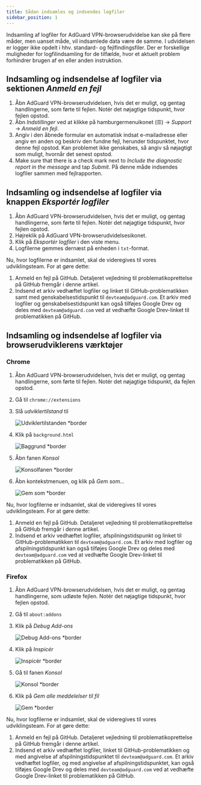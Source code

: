```yaml
---
title: Sådan indsamles og indsendes logfiler
sidebar_position: 1
---
```


Indsamling af logfiler for AdGuard VPN-browserudvidelse kan ske på flere måder, men uanset måde, vil indsamlede data være de samme. I udvidelsen er logger ikke opdelt i hhv. standard- og fejlfindingsfiler. Der er forskellige muligheder for logfilindsamling for de tilfælde, hvor et aktuelt problem forhindrer brugen af en eller anden instruktion.

## Indsamling og indsendelse af logfiler via sektionen *Anmeld en fejl*

1. Åbn AdGuard VPN-browserudvidelsen, hvis det er muligt, og gentag handlingerne, som førte til fejlen. Notér det nøjagtige tidspunkt, hvor fejlen opstod.
1. Åbn *Indstillinger* ved at klikke på hamburgermenuikonet (☰) → *Support* → *Anmeld en fejl*.
1. Angiv i den åbnede formular en automatisk indsat e-mailadresse eller angiv en anden og beskriv den fundne fejl, herunder tidspunktet, hvor denne fejl opstod. Kan problemet ikke genskabes, så angiv så nøjagtigt som muligt, hvornår det senest opstod.
1. Make sure that there is a check mark next to *Include the diagnostic report in the message* and tap *Submit*. På denne måde indsendes logfiler sammen med fejlrapporten.

## Indsamling og indsendelse af logfiler via knappen *Eksportér logfiler*

1. Åbn AdGuard VPN-browserudvidelsen, hvis det er muligt, og gentag handlingerne, som førte til fejlen. Notér det nøjagtige tidspunkt, hvor fejlen opstod.
1. Højreklik på AdGuard VPN-browserudvidelsesikonet.
1. Klik på *Eksportér logfiler* i den viste menu.
1. Logfilerne gemmes dernæst på enheden i `txt`-format.

Nu, hvor logfilerne er indsamlet, skal de videregives til vores udviklingsteam. For at gøre dette:

1. Anmeld en fejl på GitHub. Detaljeret vejledning til problematikoprettelse på GitHub fremgår i denne artikel.
1. Indsend et arkiv vedhæftet logfiler og linket til GitHub-problematikken samt med genskabelsestidspunkt til `devteam@adguard.com`. Et arkiv med logfiler og genskabelsestidspunkt kan også tilføjes Google Drev og deles med `devteam@adguard.com` ved at vedhæfte Google Drev-linket til problematikken på GitHub.

## Indsamling og indsendelse af logfiler via browserudviklerens værktøjer

### Chrome

1. Åbn AdGuard VPN-browserudvidelsen, hvis det er muligt, og gentag handlingerne, som førte til fejlen. Notér det nøjagtige tidspunkt, da fejlen opstod.
1. Gå til `chrome://extensions`
1. Slå *udviklertilstand* til

    ![Udviklertilstanden *border](https://cdn.adguardvpn.com/content/kb/vpn/browser_extension/dev_mode.png)

1. Klik på `background.html`

    ![Baggrund *border](https://cdn.adguardvpn.com/content/kb/vpn/browser_extension/backgroung.png)

1. Åbn fanen *Konsol*

    ![Konsolfanen *border](https://cdn.adguardvpn.com/content/kb/vpn/browser_extension/console.png)

1. Åbn kontekstmenuen, og klik på *Gem som…*

    ![Gem som *border](https://cdn.adguardvpn.com/content/kb/vpn/browser_extension/save.png)

Nu, hvor logfilerne er indsamlet, skal de videregives til vores udviklingsteam. For at gøre dette:

1. Anmeld en fejl på GitHub. Detaljeret vejledning til problematikoprettelse på GitHub fremgår i denne artikel.
1. Indsend et arkiv vedhæftet logfiler, afspilningstidspunkt og linket til GitHub-problematikken til `devteam@adguard.com`. Et arkiv med logfiler og afspilningstidspunkt kan også tilføjes Google Drev og deles med `devteam@adguard.com` ved at vedhæfte Google Drev-linket til problematikken på GitHub.

### Firefox

1. Åbn AdGuard VPN-browserudvidelsen, hvis det er muligt, og gentag handlingerne, som udløste fejlen. Notér det nøjagtige tidspunkt, hvor fejlen opstod.
1. Gå til `about:addons`
1. Klik på *Debug Add-ons*

    ![Debug Add-ons *border](https://cdn.adguardvpn.com/content/kb/vpn/browser_extension/add-ons.png)

1. Klik på *Inspicér*

    ![Inspicér *border](https://cdn.adguardvpn.com/content/kb/vpn/browser_extension/inspect.png)

1. Gå til fanen *Konsol*

    ![Konsol *border](https://cdn.adguardvpn.com/content/kb/vpn/browser_extension/ff_console.png)

1. Klik på *Gem alle meddelelser til fil*

    ![Gem *border](https://cdn.adguardvpn.com/content/kb/vpn/browser_extension/save-to-file.png)

Nu, hvor logfilerne er indsamlet, skal de videregives til vores udviklingsteam. For at gøre dette:

1. Anmeld en fejl på GitHub. Detaljeret vejledning til problematikoprettelse på GitHub fremgår i denne artikel.
1. Indsend et arkiv vedhæftet logfiler, linket til GitHub-problematikken og med angivelse af afspilningstidspunktet til `devteam@adguard.com`. Et arkiv vedhæftet logfiler, og med angivelse af afspilningstidspunktet, kan også tilføjes Google Drev og deles med `devteam@adguard.com` ved at vedhæfte Google Drev-linket til problematikken på GitHub.
